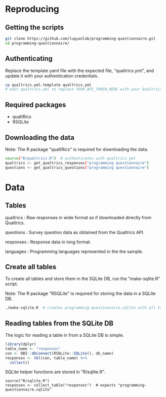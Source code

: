 # Reproducing

## Getting the scripts

```bash
git clone https://github.com/lupyanlab/programming-questionnaire.git
cd programming-questionnaire/
```

## Authenticating

Replace the template yaml file with the expected file, "qualtrics.yml",
and update it with your authentication credentials.

```bash
cp qualtrics.yml.template qualtrics.yml
# edit qualtrics.yml to replace YOUR_API_TOKEN_HERE with your Qualtrics API token.
```

## Required packages

- qualtRics
- RSQLite

## Downloading the data

Note: The R package "qualtRics" is required for downloading the data.

```bash
source("R/qualtrics.R")  # authenticates with qualtrics.yml
qualtrics <- get_qualtrics_responses("programming questionnaire")
questions <- get_qualtrics_questions("programming questionnaire")
```

# Data

## Tables

qualtrics
: Raw responses in wide format as if downloaded directly from Qualtrics.

questions
: Survey question data as obtained from the Qualtrics API.

responses
: Response data in long format.

languages
: Programming languages represented in the the sample.

## Create all tables

To create all tables and store them in the SQLite DB, run the "make-sqlite.R" script.

Note: The R package "RSQLite" is required for storing the data in a SQLite DB.

```bash
./make-sqlite.R  # creates programming-questionnaire.sqlite with all tables
```

## Reading tables from the SQLite DB

The logic for reading a table in from a SQLite DB is simple.

```R
library(dplyr)
table_name <- "responses"
con <- DBI::dbConnect(RSQLite::SQLite(), db_name)
responses <- tbl(con, table_name) %>%
  collect()
```

SQLite helper functions are stored in "R/sqlite.R".

```
source("R/sqlite.R")
responses <- collect_table("responses")  # expects "programming-questionnaire.sqlite"
```
